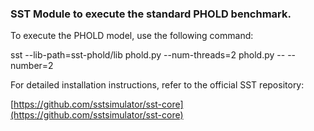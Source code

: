 
### SST Module to execute the standard PHOLD benchmark.

To execute the PHOLD model, use the following command:

sst --lib-path=sst-phold/lib phold.py --num-threads=2 phold.py -- --number=2

For detailed installation instructions, refer to the official SST repository:  

[https://github.com/sstsimulator/sst-core](https://github.com/sstsimulator/sst-core)
